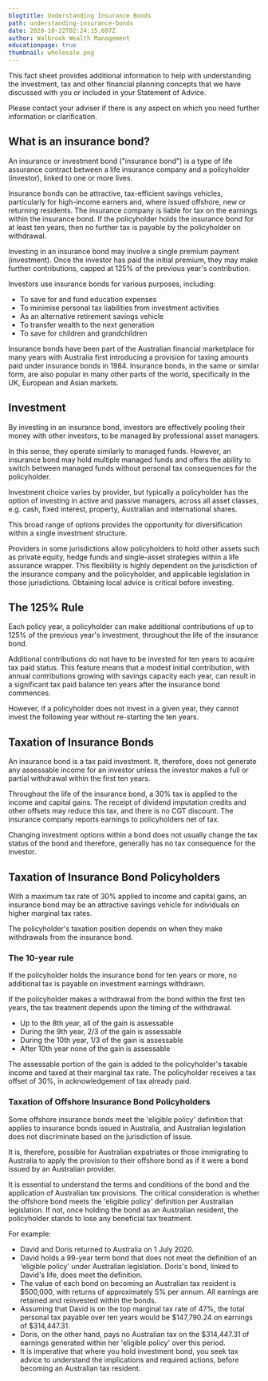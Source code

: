 ```yaml
---
blogtitle: Understanding Insurance Bonds
path: understanding-insurance-bonds
date: 2020-10-22T02:24:15.697Z
author: Walbrook Wealth Management
educationpage: true
thumbnail: wholesale.png
---
```

This fact sheet provides additional information to help with understanding the investment, tax and other financial planning concepts that we have discussed with you or included in your Statement of Advice.

Please contact your adviser if there is any aspect on which you need further information or clarification.

## What is an insurance bond?

An insurance or investment bond ("insurance bond") is a type of life assurance contract between a life insurance company and a policyholder (investor), linked to one or more lives.

Insurance bonds can be attractive, tax-efficient savings vehicles, particularly for high-income earners and, where issued offshore, new or returning residents. The insurance company is liable for tax on the earnings within the insurance bond. If the policyholder holds the insurance bond for at least ten years, then no further tax is payable by the policyholder on withdrawal.

Investing in an insurance bond may involve a single premium payment (investment). Once the investor has paid the initial premium, they may make further contributions, capped at 125% of the previous year's contribution.

Investors use insurance bonds for various purposes, including:

* To save for and fund education expenses
* To minimise personal tax liabilities from investment activities
* As an alternative retirement savings vehicle
* To transfer wealth to the next generation
* To save for children and grandchildren

Insurance bonds have been part of the Australian financial marketplace for many years with Australia first introducing a provision for taxing amounts paid under insurance bonds in 1984. Insurance bonds, in the same or similar form, are also popular in many other parts of the world, specifically in the UK, European and Asian markets.

## Investment

By investing in an insurance bond, investors are effectively pooling their money with other investors, to be managed by professional asset managers.

In this sense, they operate similarly to managed funds. However, an insurance bond may hold multiple managed funds and offers the ability to switch between managed funds without personal tax consequences for the policyholder.

Investment choice varies by provider, but typically a policyholder has the option of investing in active and passive managers, across all asset classes, e.g. cash, fixed interest, property, Australian and international shares.

This broad range of options provides the opportunity for diversification within a single investment structure.

Providers in some jurisdictions allow policyholders to hold other assets such as private equity, hedge funds and single-asset strategies within a life assurance wrapper. This flexibility is highly dependent on the jurisdiction of the insurance company and the policyholder, and applicable legislation in those jurisdictions. Obtaining local advice is critical before investing.

## The 125% Rule

Each policy year, a policyholder can make additional contributions of up to 125% of the previous year's investment, throughout the life of the insurance bond.

Additional contributions do not have to be invested for ten years to acquire tax paid status. This feature means that a modest initial contribution, with annual contributions growing with savings capacity each year, can result in a significant tax paid balance ten years after the insurance bond commences.

However, if a policyholder does not invest in a given year, they cannot invest the following year without re-starting the ten years.

## Taxation of Insurance Bonds

An insurance bond is a tax paid investment. It, therefore, does not generate any assessable income for an investor unless the investor makes a full or partial withdrawal within the first ten years.

Throughout the life of the insurance bond, a 30% tax is applied to the income and capital gains. The receipt of dividend imputation credits and other offsets may reduce this tax, and there is no CGT discount. The insurance company reports earnings to policyholders net of tax.

Changing investment options within a bond does not usually change the tax status of the bond and therefore, generally has no tax consequence for the investor.

## Taxation of Insurance Bond Policyholders

With a maximum tax rate of 30% applied to income and capital gains, an insurance bond may be an attractive savings vehicle for individuals on higher marginal tax rates.

The policyholder's taxation position depends on when they make withdrawals from the insurance bond.

### The 10-year rule

If the policyholder holds the insurance bond for ten years or more, no additional tax is payable on investment earnings withdrawn.

If the policyholder makes a withdrawal from the bond within the first ten years, the tax treatment depends upon the timing of the withdrawal.

* Up to the 8th year, all of the gain is assessable
* During the 9th year, 2/3 of the gain is assessable
* During the 10th year, 1/3 of the gain is assessable
* After 10th year none of the gain is assessable

The assessable portion of the gain is added to the policyholder's taxable income and taxed at their marginal tax rate. The policyholder receives a tax offset of 30%, in acknowledgement of tax already paid.

### Taxation of Offshore Insurance Bond Policyholders

Some offshore insurance bonds meet the 'eligible policy' definition that applies to insurance bonds issued in Australia, and Australian legislation does not discriminate based on the jurisdiction of issue.

It is, therefore, possible for Australian expatriates or those immigrating to Australia to apply the provision to their offshore bond as if it were a bond issued by an Australian provider.

It is essential to understand the terms and conditions of the bond and the application of Australian tax provisions. The critical consideration is whether the offshore bond meets the 'eligible policy' definition per Australian legislation. If not, once holding the bond as an Australian resident, the policyholder stands to lose any beneficial tax treatment.

For example:

* David and Doris returned to Australia on 1 July 2020.
* David holds a 99-year term bond that does not meet the definition of an 'eligible policy' under Australian legislation. Doris's bond, linked to David's life, does meet the definition.
* The value of each bond on becoming an Australian tax resident is $500,000, with returns of approximately 5% per annum. All earnings are retained and reinvested within the bonds.
* Assuming that David is on the top marginal tax rate of 47%, the total personal tax payable over ten years would be $147,790.24 on earnings of $314,447.31.
* Doris, on the other hand, pays no Australian tax on the $314,447.31 of earnings generated within her 'eligible policy' over this period.
* It is imperative that where you hold investment bond, you seek tax advice to understand the implications and required actions, before becoming an Australian tax resident.